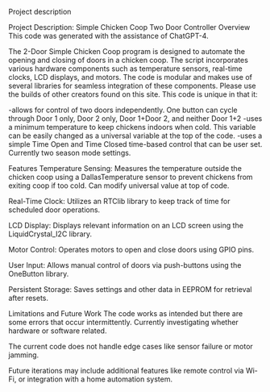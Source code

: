 Project description

Project Description: Simple Chicken Coop Two Door Controller
Overview
This code was generated with the assistance of ChatGPT-4. 

The 2-Door Simple Chicken Coop program is designed to automate the opening and closing of doors in a chicken coop. The script incorporates various hardware components such as temperature sensors, real-time clocks, LCD displays, and motors. The code is modular and makes use of several libraries for seamless integration of these components. Please use the builds of other creators found on this site. This code is unique in that it: 

-allows for control of two doors independently. One button can cycle through Door 1 only, Door 2 only, Door 1+Door 2, and neither Door 1+2 
-uses a minimum temperature to keep chickens indoors when cold. This variable can be easily changed as a universal variable at the top of the code. 
-uses a simple Time Open and Time Closed time-based control that can be user set. Currently two season mode settings. 


Features
Temperature Sensing: Measures the temperature outside the chicken coop using a DallasTemperature sensor to prevent chickens from exiting coop if too cold. Can modify universal value at top of code. 

Real-Time Clock: Utilizes an RTClib library to keep track of time for scheduled door operations. 

LCD Display: Displays relevant information on an LCD screen using the LiquidCrystal_I2C library. 

Motor Control: Operates motors to open and close doors using GPIO pins. 

User Input: Allows manual control of doors via push-buttons using the OneButton library. 

Persistent Storage: Saves settings and other data in EEPROM for retrieval after resets. 

Limitations and Future Work
The code works as intended but there are some errors that occur intermittently. Currently investigating whether hardware or software related. 

The current code does not handle edge cases like sensor failure or motor jamming. 

Future iterations may include additional features like remote control via Wi-Fi, or integration with a home automation system. 
